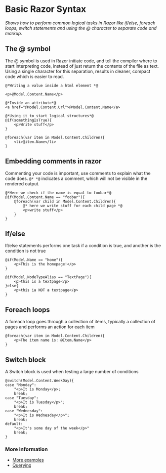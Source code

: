 # Basic Razor Syntax
_Shows how to perform common logical tasks in Razor like if/else, foreach loops, switch statements and using the @ character to separate code and markup._

## The @ symbol
The @ symbol is used in Razor initiate code, and tell the compiler where to start interpreting code, instead of just return the contents of the file as text. Using a single character for this separation, results in cleaner, compact code which is easier to read.

	@*Writing a value inside a html element *@

	<p>@Model.Content.Name</p>

	@*Inside an attribute*@
	<a href="@Model.Content.Url">@Model.Content.Name</a>

	@*Using it to start logical structures*@
	@if(somethingIsTrue){
		<p>Write stuff</p>
	}

	@foreach(var item in Model.Content.Children){
		<li>@item.Name</li>
	}

## Embedding comments in razor
Commenting your code is important, use comments to explain what the code does. `@* *@` indicates a comment, which will not be visible in the rendered output.

	@*Here we check if the name is equal to foobar*@
	@if(Model.Content.Name == "foobar"){
		@foreach(var child in Model.Content.Children){
			@* here we write stuff for each child page *@
			<p>write stuff</p>
		}
	}

## If/else
If/else statements performs one task if a condition is true, and another is the condition is not true

	@if(Model.Name == "home"){
		<p>This is the homepage!</p>
	}

	@if(Model.NodeTypeAlias == "TextPage"){
		<p>this is a textpage</p>
	}else{
		<p>this ia NOT a textpage</p>
	}

## Foreach loops
A foreach loop goes through a collection of items, typically a collection of pages and performs an action for each item

	@foreach(var item in Model.Content.Children){
		<p>The item name is: @Item.Name</p>
	}

## Switch block
A Switch block is used when testing a large number of conditions

	@switch(Model.Content.WeekDay){
	case "Monday":
		"<p>It is Monday</p>;
		break;
	case "Tuesday":
		"<p>It is Tuesday</p>";
		break;
	case "Wednesday":
		"<p>It is Wednesday</p>";
		break;
	default:
		"<p>It's some day of the week</p>"
		break;
	}

### More information
- [More examples](../../../Reference/Templating/Mvc/examples)
- [Querying](../../../Reference/Querying)
